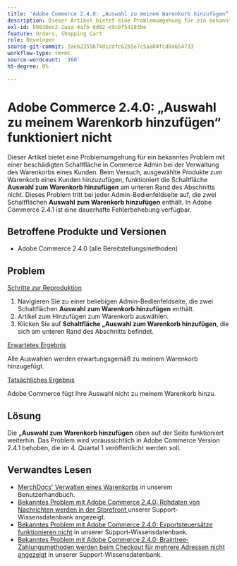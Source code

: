 ```yaml
---
title: 'Adobe Commerce 2.4.0: „Auswahl zu meinem Warenkorb hinzufügen“ funktioniert nicht'
description: Dieser Artikel bietet eine Problemumgehung für ein bekanntes Problem mit einer beschädigten Schaltfläche in Commerce Admin bei der Verwaltung des Warenkorbs eines Kunden. Beim Versuch, ausgewählte Produkte zum Warenkorb eines Kunden hinzuzufügen, funktioniert die Schaltfläche **Auswahl zum Warenkorb hinzufügen** am unteren Rand des Abschnitts nicht. Dieses Problem tritt bei jeder Admin-Bedienfeldseite auf, die zwei Schaltflächen **Auswahl zum Warenkorb hinzufügen** enthält. In Adobe Commerce 2.4.1 ist eine dauerhafte Fehlerbehebung verfügbar.
exl-id: b0830ec2-2aea-4afb-8d02-e9c8f54283be
feature: Orders, Shopping Cart
role: Developer
source-git-commit: 2aeb2355b74d1cdfc62b5e7c5aa04fcd0a654733
workflow-type: tm+mt
source-wordcount: '360'
ht-degree: 0%

---
```


# Adobe Commerce 2.4.0: „Auswahl zu meinem Warenkorb hinzufügen“ funktioniert nicht

Dieser Artikel bietet eine Problemumgehung für ein bekanntes Problem mit einer beschädigten Schaltfläche in Commerce Admin bei der Verwaltung des Warenkorbs eines Kunden. Beim Versuch, ausgewählte Produkte zum Warenkorb eines Kunden hinzuzufügen, funktioniert die Schaltfläche **Auswahl zum Warenkorb hinzufügen** am unteren Rand des Abschnitts nicht. Dieses Problem tritt bei jeder Admin-Bedienfeldseite auf, die zwei Schaltflächen **Auswahl zum Warenkorb hinzufügen** enthält. In Adobe Commerce 2.4.1 ist eine dauerhafte Fehlerbehebung verfügbar.

## Betroffene Produkte und Versionen

* Adobe Commerce 2.4.0 (alle Bereitstellungsmethoden)

## Problem

<u>Schritte zur Reproduktion</u>

1. Navigieren Sie zu einer beliebigen Admin-Bedienfeldseite, die zwei Schaltflächen **Auswahl zum Warenkorb hinzufügen** enthält.
1. Artikel zum Hinzufügen zum Warenkorb auswählen.
1. Klicken Sie auf **Schaltfläche „Auswahl zum Warenkorb hinzufügen**, die sich am unteren Rand des Abschnitts befindet.

<u>Erwartetes Ergebnis</u>

Alle Auswahlen werden erwartungsgemäß zu meinem Warenkorb hinzugefügt.

<u>Tatsächliches Ergebnis</u>

Adobe Commerce fügt Ihre Auswahl nicht zu meinem Warenkorb hinzu.

## Lösung

Die **„Auswahl zum Warenkorb hinzufügen** oben auf der Seite funktioniert weiterhin. Das Problem wird voraussichtlich in Adobe Commerce Version 2.4.1 behoben, die im 4. Quartal 1 veröffentlicht werden soll.

## Verwandtes Lesen

* [MerchDocs&#39; Verwalten eines Warenkorbs](https://experienceleague.adobe.com/de/docs/commerce-admin/stores-sales/point-of-purchase/assist/shopping-assisted-cart-manage) in unserem Benutzerhandbuch.
* [Bekanntes Problem mit Adobe Commerce 2.4.0: Rohdaten von Nachrichten werden in der Storefront ](/help/troubleshooting/storefront/magento-2-4-0-issue-storefront-raw-message-data-display.md) unserer Support-Wissensdatenbank angezeigt.
* [Bekanntes Problem mit Adobe Commerce 2.4.0: Exportsteuersätze funktionieren nicht](/help/troubleshooting/miscellaneous/magento-2-4-0-known-issue-export-tax-rates-does-not-work.md) in unserer Support-Wissensdatenbank.
* [Bekanntes Problem mit Adobe Commerce 2.4.0: Braintree-Zahlungsmethoden werden beim Checkout für mehrere Adressen nicht angezeigt](/help/troubleshooting/payments/magento-2-4-0-braintree-not-in-multiple-addresses-checkout.md) in unserer Support-Wissensdatenbank.
